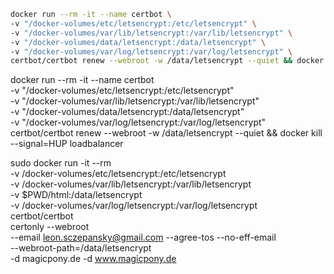 ```bash
docker run --rm -it --name certbot \
-v "/docker-volumes/etc/letsencrypt:/etc/letsencrypt" \
-v "/docker-volumes/var/lib/letsencrypt:/var/lib/letsencrypt" \
-v "/docker-volumes/data/letsencrypt:/data/letsencrypt" \
-v "/docker-volumes/var/log/letsencrypt:/var/log/letsencrypt" \
certbot/certbot renew --webroot -w /data/letsencrypt --quiet && docker kill --signal=HUP loadbalancer
```

docker run --rm -it --name certbot \
-v "/docker-volumes/etc/letsencrypt:/etc/letsencrypt" \
-v "/docker-volumes/var/lib/letsencrypt:/var/lib/letsencrypt" \
-v "/docker-volumes/data/letsencrypt:/data/letsencrypt" \
-v "/docker-volumes/var/log/letsencrypt:/var/log/letsencrypt" \
certbot/certbot renew --webroot -w /data/letsencrypt --quiet && docker kill --signal=HUP loadbalancer

sudo docker run -it --rm \
-v /docker-volumes/etc/letsencrypt:/etc/letsencrypt \
-v /docker-volumes/var/lib/letsencrypt:/var/lib/letsencrypt \
-v $PWD/html:/data/letsencrypt \
-v /docker-volumes/var/log/letsencrypt:/var/log/letsencrypt \
certbot/certbot \
certonly --webroot \
--email leon.sczepansky@gmail.com --agree-tos --no-eff-email \
--webroot-path=/data/letsencrypt \
-d magicpony.de -d www.magicpony.de